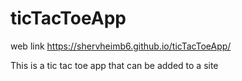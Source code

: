 # ticTacToeApp

web link    https://shervheimb6.github.io/ticTacToeApp/

This is a tic tac toe app that can be added to a site

